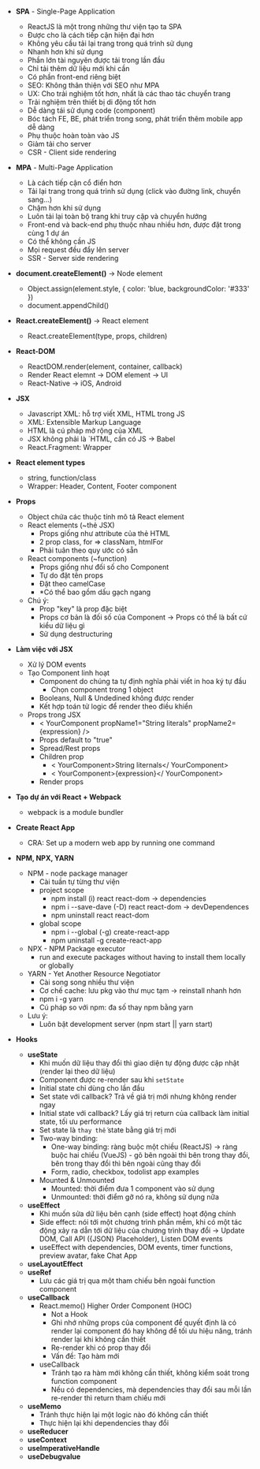 - <b>SPA</b> - Single-Page Application
  - ReactJS là một trong những thư viện tạo ta SPA
  - Được cho là cách tiếp cận hiện đại hơn
  - Không yêu cầu tải lại trang trong quá trình sử dụng
  - Nhanh hơn khi sử dụng
  - Phần lớn tài nguyên được tải trong lần đầu
  - Chỉ tải thêm dữ liệu mới khi cần
  - Có phần front-end riêng biệt
  - SEO: Không thân thiện với SEO như MPA
  - UX: Cho trải nghiệm tốt hơn, nhất là các thao tác chuyển trang
  - Trải nghiệm trên thiết bị di động tốt hơn
  - Dễ dàng tái sử dụng code (component)
  - Bóc tách FE, BE, phát triển trong song, phát triển thêm mobile app dễ dàng
  - Phụ thuộc hoàn toàn vào JS
  - Giảm tải cho server
  - CSR - Client side rendering

- <b>MPA</b> - Multi-Page Application
  - Là cách tiếp cận cổ điển hơn
  - Tải lại trang trong quá trình sử dụng (click vào đường link, chuyển sang...)
  - Chậm hơn khi sử dụng
  - Luôn tải lại toàn bộ trang khi truy cập và chuyển hướng
  - Front-end và back-end phụ thuộc nhau nhiều hơn, được đặt trong cùng 1 dự án
  - Có thể không cần JS
  - Mọi request đều đẩy lên server
  - SSR - Server side rendering
- <b>document.createElement()</b> -> Node element
  - Object.assign(element.style, {
      color: 'blue,
      backgroundColor: '#333'
    })
  - document.appendChild()
- <b>React.createElement()</b> -> React element
  - React.createElement(type, props, children)
- <b>React-DOM</b>
  - ReactDOM.render(element, container, callback)
  - Render React elemnt -> DOM element -> UI
  - React-Native -> iOS, Android
- <b>JSX</b>
  - Javascript XML: hỗ trợ viết XML, HTML trong JS
  - XML: Extensible Markup Language
  - HTML là cú pháp mở rộng của XML
  - JSX không phải là `HTML, cần có JS -> Babel
  - React.Fragment: Wrapper
- <b>React element types</b>
  - string, function/class
  - Wrapper: Header, Content, Footer component
- <b>Props</b>
  - Object chứa các thuộc tính mô tả React element
  - React elements (~thẻ JSX)
    - Props giống như attribute của thẻ HTML
    - 2 prop class, for => classNam, htmlFor
    - Phải tuân theo quy ước có sẵn
  - React components (~function)
    - Props giống như đối số cho Component
    - Tự do đặt tên props
    - Đặt theo camelCase
    - *Có thể bao gồm dấu gạch ngang
  - Chú ý:
    - Prop "key" là prop đặc biệt
    - Props cơ bản là đối số của Component -> Props có thể là bất cứ kiểu dữ liệu gì
    - Sử dụng destructuring
- <b>Làm việc với JSX</b>
  - Xử lý DOM events
  - Tạo Component linh hoạt
    - Component do chúng ta tự định nghĩa phải viết in hoa ký tự đầu
      - Chọn component trong 1 object
    - Booleans, Null & Undedined không được render
    - Kết hợp toán tử logic để render theo điều khiển
  - Props trong JSX
    - < YourComponent
          propName1="String literals"
          propName2={expression}
    />
    - Props default to "true"
    - Spread/Rest props
    - Children prop
      - < YourComponent>String liternals</ YourComponent>
      - < YourComponent>{expression}</ YourComponent>
    - Render props
- <b>Tạo dự án với React + Webpack</b>
  - webpack is a module bundler
- <b>Create React App</b>
  - CRA: Set up a modern web app by running one command
- <b>NPM, NPX, YARN</b>
  - NPM - node package manager
    - Cài tuần tự từng thư viện
    - project scope
      - npm install (i) react react-dom -> dependencies
      - npm i --save-dave (-D) react react-dom -> devDependences
      - npm uninstall react react-dom
    - global scope
      - npm i --global (-g) create-react-app
      - npm uninstall -g create-react-app
  - NPX - NPM Package executor
    - run and execute packages without having to install them locally or globally
  - YARN - Yet Another Resource Negotiator
    - Cài song song nhiều thư viện
    - Cơ chế cache: lưu pkg vào thư mục tạm -> reinstall nhanh hơn
    - npm i -g yarn
    - Cú pháp so với npm: đa số thay npm bằng yarn
  - Lưu ý:
    - Luôn bật development server (npm start || yarn start)
- <b>Hooks</b>
  - <b>useState</b>
    - Khi muốn dữ liệu thay đổi thì giao diện tự động được cập nhật (render lại theo dữ liệu)
    - Component được re-render sau khi `setState`
    - Initial state chỉ dùng cho lần đầu
    - Set state với callback? Trả về giá trị mới nhưng không render ngay
    - Initial state với callback? Lấy giá trị return của callback làm initial state, tối ưu performance
    - Set state là `thay thế` state bằng giá trị mới
    - Two-way binding:
      - One-way binding: ràng buộc một chiều (ReactJS) -> ràng buộc hai chiều (VueJS) - gõ bên ngoài thì bên trong thay đổi, bên trong thay đổi thì bên ngoài cũng thay đổi
      - Form, radio, checkbox, todolist app examples
    - Mounted & Unmounted
      - Mounted: thời điểm đưa 1 component vào sử dụng
      - Unmounted: thời điểm gỡ nó ra, không sử dụng nữa
  - <b>useEffect</b>
    - Khi muốn sửa dữ liệu bên cạnh (side effect) hoạt động chính
    - Side effect: nói tới một chương trình phần mềm, khi có một tác động xảy ra dẫn tới dữ liệu của chương trình thay đổi -> Update DOM, Call API ({JSON} Placeholder), Listen DOM events
    - useEffect with dependencies, DOM events, timer functions, preview avatar, fake Chat App
  - <b>useLayoutEffect</b>
  - <b>useRef</b>
    - Lưu các giá trị qua một tham chiếu bên ngoài function component
  - <b>useCallback</b>
    - React.memo() Higher Order Component (HOC)
      - Not a Hook
      - Ghi nhớ những props của component để quyết định là có render lại component đó hay không để tối ưu hiệu năng, tránh render lại khi không cần thiết
      - Re-render khi có prop thay đổi
      - Vấn đề: Tạo hàm mới
    - useCallback
      - Tránh tạo ra hàm mới không cần thiết, không kiểm soát trong function component
      - Nếu có dependencies, mà dependencies thay đổi sau mỗi lần re-render thì return tham chiếu mới
  - <b>useMemo</b>
    - Tránh thực hiện lại một logic nào đó không cần thiết
    - Thực hiện lại khi dependencies thay đổi
  - <b>useReducer</b>
  - <b>useContext</b>
  - <b>useImperativeHandle</b>
  - <b>useDebugvalue</b>